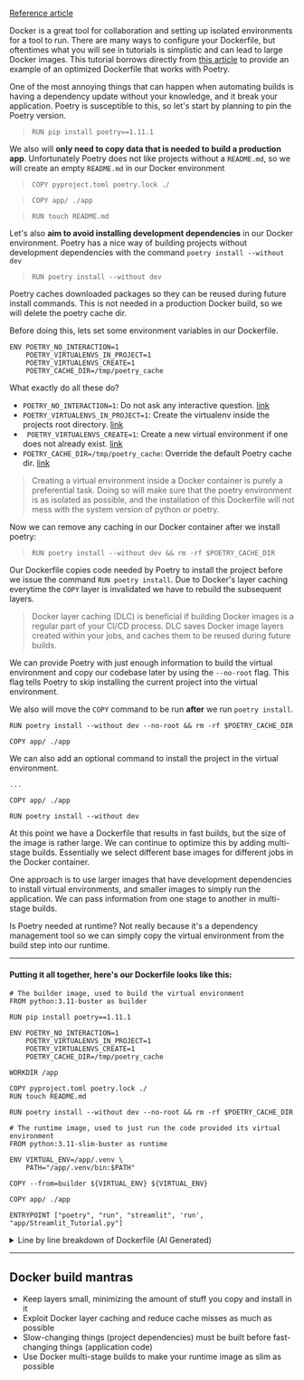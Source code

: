 [Reference article](https://medium.com/@albertazzir/blazing-fast-python-docker-builds-with-poetry-a78a66f5aed0)

Docker is a great tool for collaboration and setting up isolated environments for a tool to run. There are many ways to configure your Dockerfile, but oftentimes what you will see in tutorials is simplistic and can lead to large Docker images. This tutorial borrows directly from [this article](https://medium.com/@albertazzir/blazing-fast-python-docker-builds-with-poetry-a78a66f5aed0) to provide an example of an optimized Dockerfile that works with Poetry.

One of the most annoying things that can happen when automating builds is having a dependency update without your knowledge, and it break your application. Poetry is susceptible to this, so let's start by planning to pin the Poetry version.

> `RUN pip install poetry==1.11.1`

We also will **only need to copy data that is needed to build a production app**. Unfortunately Poetry does not like projects without a `README.md`, so we will create an empty `README.md` in our Docker environment

> `COPY pyproject.toml poetry.lock ./`

> `COPY app/ ./app`

> `RUN touch README.md`

Let's also **aim to avoid installing development dependencies** in our Docker environment. Poetry has a nice way of building projects without development dependencies with the command `poetry install --without dev`

> `RUN poetry install --without dev`

Poetry caches downloaded packages so they can be reused during future install commands. This is not needed in a production Docker build, so we will delete the poetry cache dir.

Before doing this, lets set some environment variables in our Dockerfile.

```docker
ENV POETRY_NO_INTERACTION=1
    POETRY_VIRTUALENVS_IN_PROJECT=1
    POETRY_VIRTUALENVS_CREATE=1
    POETRY_CACHE_DIR=/tmp/poetry_cache
```

What exactly do all these do?

- `POETRY_NO_INTERACTION=1`: Do not ask any interactive question. [link](https://python-poetry.org/docs/configuration/#virtualenvscreate)
- `POETRY_VIRTUALENVS_IN_PROJECT=1`: Create the virtualenv inside the projects root directory. [link](https://python-poetry.org/docs/configuration/#virtualenvsin-project)
- ` POETRY_VIRTUALENVS_CREATE=1`: Create a new virtual environment if one does not already exist. [link](https://python-poetry.org/docs/configuration/#virtualenvscreate)
- `POETRY_CACHE_DIR=/tmp/poetry_cache`: Override the default Poetry cache dir. [link](https://python-poetry.org/docs/configuration/#cache-directory)

> Creating a virtual environment inside a Docker container is purely a preferential task. Doing so will make sure that the poetry environment is as isolated as possible, and the installation of this Dockerfile will not mess with the system version of python or poetry.

Now we can remove any caching in our Docker container after we install poetry:

> `RUN poetry install --without dev && rm -rf $POETRY_CACHE_DIR`

Our Dockerfile copies code needed by Poetry to install the project before we issue the command `RUN poetry install`. Due to Docker's layer caching everytime the `COPY` layer is invalidated we have to rebuild the subsequent layers.

> Docker layer caching (DLC) is beneficial if building Docker images is a regular part of your CI/CD process. DLC saves Docker image layers created within your jobs, and caches them to be reused during future builds.

We can provide Poetry with just enough information to build the virtual environment and copy our codebase later by using the `--no-root` flag. This flag tells Poetry to skip installing the current project into the virtual environment.

We also will move the `COPY` command to be run **after** we run `poetry install`.

```docker
RUN poetry install --without dev --no-root && rm -rf $POETRY_CACHE_DIR

COPY app/ ./app
```

We can also add an optional command to install the project in the virtual environment.

```docker
...

COPY app/ ./app

RUN poetry install --without dev
```

At this point we have a Dockerfile that results in fast builds, but the size of the image is rather large. We can continue to optimize this by adding multi-stage builds. Essentially we select different base images for different jobs in the Docker container.

One approach is to use larger images that have development dependencies to install virtual environments, and smaller images to simply run the application. We can pass information from one stage to another in multi-stage builds.

Is Poetry needed at runtime? Not really because it's a dependency management tool so we can simply copy the virtual environment from the build step into our runtime.

---

#### Putting it all together, here's our Dockerfile looks like this:

```Docker
# The builder image, used to build the virtual environment
FROM python:3.11-buster as builder

RUN pip install poetry==1.11.1

ENV POETRY_NO_INTERACTION=1
    POETRY_VIRTUALENVS_IN_PROJECT=1
    POETRY_VIRTUALENVS_CREATE=1
    POETRY_CACHE_DIR=/tmp/poetry_cache

WORKDIR /app

COPY pyproject.toml poetry.lock ./
RUN touch README.md

RUN poetry install --without dev --no-root && rm -rf $POETRY_CACHE_DIR

# The runtime image, used to just run the code provided its virtual environment
FROM python:3.11-slim-buster as runtime

ENV VIRTUAL_ENV=/app/.venv \
    PATH="/app/.venv/bin:$PATH"

COPY --from=builder ${VIRTUAL_ENV} ${VIRTUAL_ENV}

COPY app/ ./app

ENTRYPOINT ["poetry", "run", "streamlit", 'run', "app/Streamlit_Tutorial.py"]

```

<details>
  <summary>Line by line breakdown of Dockerfile (AI Generated)</summary>

| Code                                                                            | Explanation                                                                                                                                 | WHY (Developer's Perspective)                                                                       |
| ------------------------------------------------------------------------------- | ------------------------------------------------------------------------------------------------------------------------------------------- | --------------------------------------------------------------------------------------------------- |
| `FROM python:3.11-buster as builder`                                            | Specifies the base image for the builder stage, which will be used to build the virtual environment.                                        | Starting with a Python base image sets up our development environment.                              |
| `RUN pip install poetry==1.11.1`                                                | Installs Poetry version 1.11.1 using pip in the builder stage.                                                                              | We need Poetry to manage our project's dependencies and virtual environments.                       |
| `ENV POETRY_NO_INTERACTION=1`                                                   | Sets the environment variable `POETRY_NO_INTERACTION` to `1`, indicating non-interactive mode for Poetry.                                   | Avoids prompts during dependency resolution; it's automated for CI/CD.                              |
| `POETRY_VIRTUALENVS_IN_PROJECT=1`                                               | Sets the environment variable `POETRY_VIRTUALENVS_IN_PROJECT` to `1`, enabling virtual environments within the project.                     | Ensures that virtual environments are created within our project directory.                         |
| `POETRY_VIRTUALENVS_CREATE=1`                                                   | Sets the environment variable `POETRY_VIRTUALENVS_CREATE` to `1`, allowing Poetry to create virtual environments.                           | Grants Poetry the ability to generate isolated environments for our project.                        |
| `POETRY_CACHE_DIR=/tmp/poetry_cache`                                            | Sets the path for Poetry's cache directory to `/tmp/poetry_cache`.                                                                          | Poetry uses this cache for faster dependency resolution; we can clear it later to save space.       |
| `WORKDIR /app`                                                                  | Sets the working directory inside the container to `/app`.                                                                                  | Our project's source code and files will be managed within this directory.                          |
| `COPY pyproject.toml poetry.lock ./`                                            | Copies the `pyproject.toml` and `poetry.lock` files from the host into the container's `/app` directory.                                    | We're adding our project's dependency configuration to the container.                               |
| `RUN touch README.md`                                                           | Creates an empty `README.md` file in the container's working directory.                                                                     | A placeholder for our project's documentation; we can add content later.                            |
| `RUN poetry install --without dev --no-root && rm -rf $POETRY_CACHE_DIR`        | Uses Poetry to install project dependencies (excluding development dependencies) and then removes the Poetry cache to reduce image size.    | It's like setting up our project's library, and we're tidying up afterward to keep the image small. |
| `FROM python:3.11-slim-buster as runtime`                                       | Specifies the base image for the runtime stage, which will be used to run the code with the virtual environment.                            | Preparing a lightweight environment to execute our application.                                     |
| `ENV VIRTUAL_ENV=/app/.venv`                                                    | Sets the path to the virtual environment directory within the `/app` directory.                                                             | This is where our Python environment will reside, isolated from the host system.                    |
| `PATH="/app/.venv/bin:$PATH"`                                                   | Adds the virtual environment's bin directory to the `PATH` environment variable.                                                            | Makes sure our Python interpreter and dependencies are accessible.                                  |
| `COPY --from=builder ${VIRTUAL_ENV} ${VIRTUAL_ENV}`                             | Copies the virtual environment from the builder stage to the runtime stage.                                                                 | We're transferring the isolated Python environment we built earlier.                                |
| `COPY app/ ./app`                                                               | Copies the contents of the `app/` directory from the host into the container's `/app` directory.                                            | Bringing in our application code and assets for execution.                                          |
| `ENTRYPOINT ["poetry", "run", "streamlit", 'run', "app/Streamlit_Tutorial.py"]` | Sets the entry point command for the container, which runs the specified Streamlit application using Poetry within the virtual environment. | This is where our application kicks off, leveraging Poetry and Streamlit for execution.             |

</details>

---

## Docker build mantras

- Keep layers small, minimizing the amount of stuff you copy and install in it
- Exploit Docker layer caching and reduce cache misses as much as possible
- Slow-changing things (project dependencies) must be built before fast-changing things (application code)
- Use Docker multi-stage builds to make your runtime image as slim as possible
